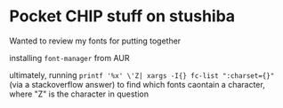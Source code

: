 # Pocket CHIP stuff on stushiba

Wanted to review my fonts for putting together

installing `font-manager` from AUR

ultimately, running `printf '%x' \'Z| xargs -I{} fc-list ":charset={}"` (via a stackoverflow answer) to find which fonts caontain a character, where "Z" is the character in question
